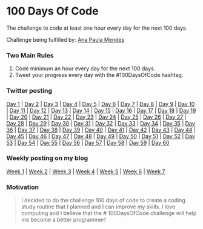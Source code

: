 # 100 Days Of Code
The challenge to code at least one hour every day for the next 100 days.

Challenge being fulfilled by: [Ana Paula Mendes](https://github.com/anapauladsmendes/)

### Two Main Rules
1.  Code minimum an hour every day for the next 100 days.
2.  Tweet your progress every day with the #100DaysOfCode hashtag.

### Twitter posting
[Day 1](https://twitter.com/ananoterminal/status/1080989561688342528) | [Day 2](https://twitter.com/ananoterminal/status/1081360553023602688) | [Day 3](https://twitter.com/ananoterminal/status/1081726259976122373) | [Day 4](https://twitter.com/ananoterminal/status/1082063988559671296) | [Day 5](https://twitter.com/ananoterminal/status/1082468042976776193) | [Day 6](https://twitter.com/ananoterminal/status/1082771400472121347) | [Day 7](https://twitter.com/ananoterminal/status/1083143220597411840) | [Day 8](https://twitter.com/ananoterminal/status/1083517446294855682) | [Day 9](https://twitter.com/ananoterminal/status/1083897230543765506) | [Day 10](https://twitter.com/ananoterminal/status/1084230167671775232) | [Day 11](https://twitter.com/ananoterminal/status/1084611684474466304) | [Day 12](https://twitter.com/ananoterminal/status/1084998754686717957) | [Day 13](https://twitter.com/ananoterminal/status/1085352796835205120) | [Day 14](https://twitter.com/ananoterminal/status/1085670466960965634) | [Day 15](https://twitter.com/ananoterminal/status/1086046109649244163) | [Day 16](https://twitter.com/ananoterminal/status/1086384297806884876) | [Day 17](https://twitter.com/ananoterminal/status/1086810628289904642) | [Day 18](https://twitter.com/ananoterminal/status/1087063486851616768) | [Day 19](https://twitter.com/ananoterminal/status/1087499927050244099) | [Day 20](https://twitter.com/ananoterminal/status/1087849903521480705) | [Day 21](https://twitter.com/ananoterminal/status/1088233862134726657) | [Day 22](https://twitter.com/ananoterminal/status/1088608410935934976) | [Day 23](https://twitter.com/ananoterminal/status/1088958390653591555) | [Day 24](https://twitter.com/ananoterminal/status/1089241224903577601) | [Day 25](https://twitter.com/ananoterminal/status/1089671296240242688) | [Day 26](https://twitter.com/ananoterminal/status/1090041720367132674) | [Day 27](https://twitter.com/ananoterminal/status/1090420140884328453) | [Day 28](https://twitter.com/ananoterminal/status/1090784667052269569) | [Day 29](https://twitter.com/ananoterminal/status/1091144058217603074) | [Day 30](https://twitter.com/ananoterminal/status/1091479523093348353) | [Day 31](https://twitter.com/ananoterminal/status/1091868592302374912) | [Day 32](https://twitter.com/ananoterminal/status/1092219899420667904) | [Day 33](https://twitter.com/ananoterminal/status/1092602133579476992) | [Day 34](https://twitter.com/ananoterminal/status/1092939033515356160) | [Day 35](https://twitter.com/ananoterminal/status/1093309820390780928) | [Day 36](https://twitter.com/ananoterminal/status/1093678496788942853) | [Day 37](https://twitter.com/ananoterminal/status/1094027485132587008) | [Day 38](https://twitter.com/ananoterminal/status/1094400643446571008) | [Day 39](https://twitter.com/ananoterminal/status/1094769369933103104) | [Day 40](https://twitter.com/ananoterminal/status/1095134913681068032) | [Day 41](https://twitter.com/ananoterminal/status/1095498584852713472) | [Day 42](https://twitter.com/ananoterminal/status/1095823947885629440) | [Day 43](https://twitter.com/ananoterminal/status/1096195907891195904) | [Day 44](https://twitter.com/ananoterminal/status/1096576467046199296) | [Day 45](https://twitter.com/ananoterminal/status/1096902482817617920) | [Day 46](https://twitter.com/ananoterminal/status/1097218699776454656) | [Day 47](https://twitter.com/ananoterminal/status/1097676384212783104) | [Day 48](https://twitter.com/ananoterminal/status/1098042390689001473) | [Day 49](https://twitter.com/ananoterminal/status/1098396299823665152) | [Day 50](https://twitter.com/ananoterminal/status/1098762179996762112) | [Day 51](https://twitter.com/ananoterminal/status/1099091260449673216) | [Day 52](https://twitter.com/ananoterminal/status/1099482574337048576) | [Day 53](https://twitter.com/ananoterminal/status/1099848310716801025) | [Day 54](https://twitter.com/ananoterminal/status/1100218034814369792) | [Day 55](https://twitter.com/ananoterminal/status/1100575065199001601) | [Day 56](https://twitter.com/ananoterminal/status/1100934074607251456) | [Day 57](https://twitter.com/ananoterminal/status/1101307496176734209) | [Day 58](https://twitter.com/ananoterminal/status/1101647052021342208) | [Day 59](https://twitter.com/ananoterminal/status/1101923131185348608) | [Day 60](https://twitter.com/ananoterminal/status/1102377522040397824)

### Weekly posting on my blog
[Week 1](https://anapauladsmendes.github.io/week-01-100-days-of-code/) | [Week 2](https://anapauladsmendes.github.io/week-02-100-days-of-code/) | [Week 3](https://anapauladsmendes.github.io/week-03-100-days-of-code/) | [Week 4](https://anapauladsmendes.github.io/week-04-100-days-of-code/) | [Week 5](https://anapauladsmendes.github.io/week-05-100-days-of-code/) | [Week 6](https://anapauladsmendes.github.io/week-06-100-days-of-code/) | [Week 7](https://anapauladsmendes.github.io/week-07-100-days-of-code/)

### Motivation

> I decided to do the challenge 100 days of code to create a coding
> study routine that I planned and I can improve my skills. I love
> computing and I believe that the # 100DaysOfCode challenge will help
> me become a better programmer!
